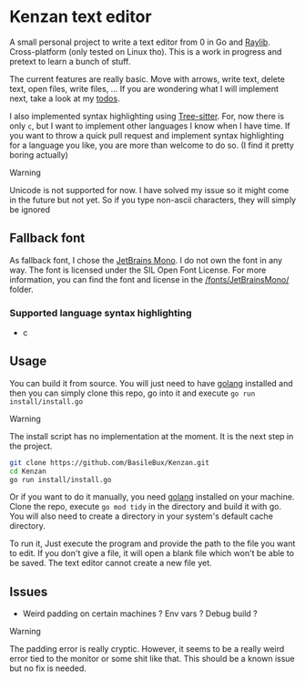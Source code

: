 # Kenzan text editor

A small personal project to write a text editor from 0 in Go and [Raylib](https://www.raylib.com/). 
Cross-platform (only tested on Linux tho). This is a work in progress and pretext to learn a bunch of stuff.

The current features are really basic. Move with arrows, write text, delete text, open files, 
write files, ... If you are wondering what I will implement next, take a look at my [todos](#todo).

I also implemented syntax highlighting using [Tree-sitter](https://tree-sitter.github.io/tree-sitter/). 
For, now there is only `c`, but I want to implement other languages I know when I have time. 
If you want to throw a quick pull request and implement syntax highlighting for a language 
you like, you are more than welcome to do so. (I find it pretty boring actually)

> [!WARNING]
> Unicode is not supported for now. I have solved my issue so it might come in the future 
but not yet. So if you type non-ascii characters, they will simply be ignored

## Fallback font

As fallback font, I chose the [JetBrains Mono](https://www.jetbrains.com/lp/mono/). I do not own 
the font in any way. The font is licensed under the SIL Open Font License. For more information, 
you can find the font and license in the [/fonts/JetBrainsMono/](https://github.com/BasileBux/Kenzan/blob/main/fonts/JetBrainsMono/) folder.

### Supported language syntax highlighting

- c

## Usage

You can build it from source. You will just need to have [golang](https://go.dev/doc/install) 
installed and then you can simply clone this repo, go into it and execute `go run install/install.go`
> [!WARNING]
> The install script has no implementation at the moment. It is the next step in the project.
```bash
git clone https://github.com/BasileBux/Kenzan.git
cd Kenzan
go run install/install.go
```

Or if you want to do it manually, you need [golang](https://go.dev/doc/install) installed 
on your machine. Clone the repo, execute `go mod tidy` in the directory and build it with go. 
You will also need to create a directory in your system's default cache directory. 

To run it, Just execute the program and provide the path to the file you want to edit. 
If you don't give a file, it will open a blank file which won't be able to be saved. 
The text editor cannot create a new file yet.

## Issues

- Weird padding on certain machines ? Env vars ? Debug build ?

> [!WARNING]
> The padding error is really cryptic. However, it seems to be a really weird error tied 
to the monitor or some shit like that. This should be a known issue but no fix is needed.
